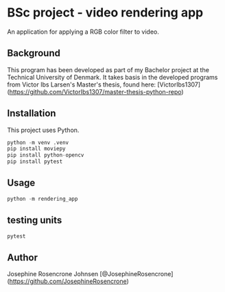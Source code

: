 # BSc project - video rendering app

An application for applying a RGB color filter to video. 

## Background


This program has been developed as part of my Bachelor project at the Technical University of Denmark. It takes basis in the developed programs from Victor Ibs Larsen's Master's thesis, found here: [VictorIbs1307] (https://github.com/VictorIbs1307/master-thesis-python-repo)

## Installation

This project uses Python. 

```python
python -m venv .venv
pip install moviepy
pip install python-opencv
pip install pytest
```

## Usage

```python
python -m rendering_app
```

## testing units

```python
pytest
```

## Author

Josephine Rosencrone Johnsen [@JosephineRosencrone] (https://github.com/JosephineRosencrone)